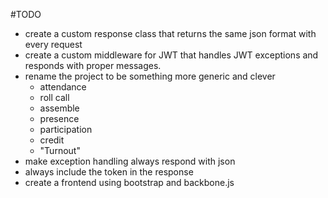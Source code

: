#TODO
- create a custom response class that returns the same json format with every request
- create a custom middleware for JWT that handles JWT exceptions and responds with proper messages.
- rename the project to be something more generic and clever
  - attendance
  - roll call
  - assemble
  - presence
  - participation
  - credit
  - "Turnout"
- make exception handling always respond with json
- always include the token in the response
- create a frontend using bootstrap and backbone.js
